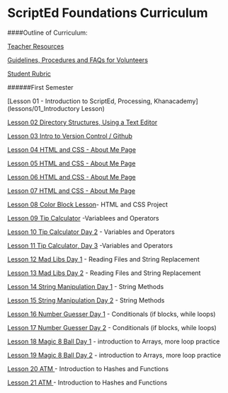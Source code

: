 ScriptEd Foundations Curriculum
==========

####Outline of Curriculum:

[Teacher Resources](Resources/)

[Guidelines, Procedures and FAQs for Volunteers](Resources/Guidelines_Procedures_FAQs)

[Student Rubric](http://bit.ly/ScriptEdCurriculum)

######First Semester
[Lesson 01 - Introduction to ScriptEd, Processing, Khanacademy](lessons/01_Introductory Lesson)	
[Lesson 02   Directory Structures, Using a Text Editor](lessons/02_Directory_Structures)
	[Lesson 03	Intro to Version Control / Github](lessons/03_Intro_to_version_control)	
[Lesson 04	HTML and CSS - About Me Page](lessons/04-07_html_css)	
[Lesson 05	HTML and CSS - About Me Page](lessons/04-07_html_css)	[Lesson 06	HTML and CSS - About Me Page](lessons/04-07_html_css)	[Lesson 07	HTML and CSS - About Me Page](lessons/04-07_html_css)	[Lesson 08	Color Block Lesson](lessons/08_color_block_lesson)- HTML and CSS Project

[Lesson 09	Tip Calculator](lessons/09-11_tip-calculator) -Variablees and Operators
[Lesson 10	Tip Calculator Day 2](lessons/09-11_tip-calculator) - Variables and Operators[Lesson 11	Tip Calculator, Day 3](lessons/09-11_tip-calculator)	-Variables and Operators[Lesson 12	Mad Libs Day 1](lessons/12-13_madlibs) - Reading Files and String Replacement[Lesson 13	Mad Libs Day 2](lessons/12-13_madlibs) - Reading Files and String Replacement

[Lesson 14	String Manipulation Day 1](lessons/014-15_substring) - String Methods[Lesson 15	String Manipulation Day 2](lessons/014-15_substring) - String Methods[Lesson 16	Number Guesser Day 1](lessons/16-17_number_guesser)	 - Conditionals (if blocks, while loops)[Lesson 17	Number Guesser Day 2](essons/16-17_number_guesser)	- Conditionals (if blocks, while loops)[Lesson 18	Magic 8 Ball Day 1](lessons/18-19_magic_8_ball) - introduction to Arrays, more loop practice[Lesson 19	Magic 8 Ball Day 2](lessons/18-19_magic_8_ball) - introduction to Arrays, more loop practice[Lesson 20	ATM ](lessons/20-21_atm)- Introduction to Hashes and Functions[Lesson 21	ATM ](lessons/20-21_atm)- Introduction to Hashes and Functions